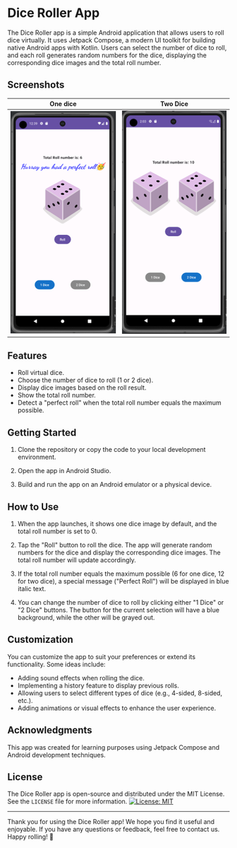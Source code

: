 # Dice Roller App

The Dice Roller app is a simple Android application that allows users to roll dice virtually. It uses Jetpack Compose, a modern UI toolkit for building native Android apps with Kotlin. Users can select the number of dice to roll, and each roll generates random numbers for the dice, displaying the corresponding dice images and the total roll number.

## Screenshots
|         One dice          |         Two Dice          |
|:-------------------------:|:--------------------------:|
| ![Rolling only one dice](./images/1_dice_choice_with_win.png) |![Rolling only one dice](./images/2_dice_roll.png) |




## Features

- Roll virtual dice.
- Choose the number of dice to roll (1 or 2 dice).
- Display dice images based on the roll result.
- Show the total roll number.
- Detect a "perfect roll" when the total roll number equals the maximum possible.

## Getting Started

1. Clone the repository or copy the code to your local development environment.

2. Open the app in Android Studio.

3. Build and run the app on an Android emulator or a physical device.

## How to Use

1. When the app launches, it shows one dice image by default, and the total roll number is set to 0.

2. Tap the "Roll" button to roll the dice. The app will generate random numbers for the dice and display the corresponding dice images. The total roll number will update accordingly.

3. If the total roll number equals the maximum possible (6 for one dice, 12 for two dice), a special message ("Perfect Roll") will be displayed in blue italic text.

4. You can change the number of dice to roll by clicking either "1 Dice" or "2 Dice" buttons. The button for the current selection will have a blue background, while the other will be grayed out.

## Customization

You can customize the app to suit your preferences or extend its functionality. Some ideas include:

- Adding sound effects when rolling the dice.
- Implementing a history feature to display previous rolls.
- Allowing users to select different types of dice (e.g., 4-sided, 8-sided, etc.).
- Adding animations or visual effects to enhance the user experience.

## Acknowledgments

This app was created for learning purposes using Jetpack Compose and Android development techniques.

## License

The Dice Roller app is open-source and distributed under the MIT License. See the `LICENSE` file for more information.
[![License: MIT](https://img.shields.io/badge/License-MIT-yellow.svg)](https://opensource.org/licenses/MIT)

---

Thank you for using the Dice Roller app! We hope you find it useful and enjoyable. If you have any questions or feedback, feel free to contact us. Happy rolling! 🎲